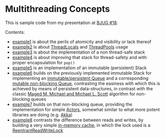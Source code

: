 Multithreading Concepts
=======================

This is sample code from my presentation at [BJUG #18](http://www.bjug.ro/editii/18.html).

Contents:

- [example1](src/main/java/example1/) is about the perils of atomicity and visibility or lack thereof
- [example2](src/main/java/example2/) is about [ThreadLocals](src/main/java/example2/ThreadLocalsMain.java) and [ThreadPools](src/main/java/example2/ThreadingPoolsMain.java) usage
- [example3](src/main/java/example3/) is about the implementation of a non thread-safe stack
- [example4](src/main/java/example4/) is about improving that stack for thread-safety and with proper encapsulation for `pop()`
- [example5](src/main/java/example5/) is an implementation of an immutable (persistent) Stack
- [example6](src/main/java/example6/) builds on the previously implemented immutable Stack for implementing an [immutable/persistent Queue](src/main/java/example6/ImmutableQueue.java) and a corresponding [mutable non-blocking Queue](src/main/java/example6/MutableQueue.java), contrasting the easiness with which this is achieved by means of persistent data-structures, in contrast with the classic [Maged M. Michael and Michael L. Scott](http://www.research.ibm.com/people/m/michael/podc-1996.pdf) algorithm for non-blocking queues
- [example7](src/main/java/example7/) builds on that non-blocking queue, providing the implementation for simple [Actors](src/main/java/example7/Actor.java), somewhat similar to what more potent libraries are doing (e.g. [Akka](http://doc.akka.io/))
- [example8](src/main/java/example8/) contrasts the difference between reads and writes, by building a very simple [in-memory cache](src/main/java/example8/Cache.java), in which the lock used is a [ReentrantReadWriteLock](http://docs.oracle.com/javase/7/docs/api/java/util/concurrent/locks/ReentrantReadWriteLock.html)
